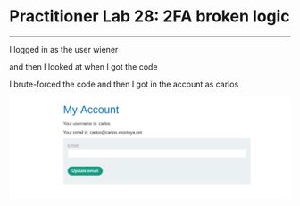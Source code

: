 # Practitioner Lab 28: 2FA broken logic

---

I logged in as the user wiener 

and then I looked at when I got the code

I brute-forced the code and then I got in the account as carlos

![Untitled](Practitioner%20Lab%2028%202FA%20broken%20logic%209006163473a34e05a06de54949a5905f/Untitled.png)